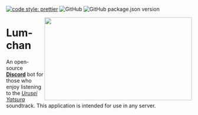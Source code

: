 [![code style: prettier](https://img.shields.io/badge/code_style-prettier-ff69b4.svg?style=flat-square)](https://github.com/prettier/prettier)
![GitHub](https://img.shields.io/github/license/dandyvalentine/lum-chan?style=flat-square)
![GitHub package.json version](https://img.shields.io/github/package-json/v/dandyvalentine/lum-chan?style=flat-square)

<img align="right" src="https://fanart.tv/fanart/tv/75113/hdclearart/urusei-yatsura-59d30ea8ed8bb.png?raw=true" height="225" width="400">

# Lum-chan #
An open-source [__Discord__](https://discord.com/) bot for those who enjoy listening to the [_Urusei Yatsura_](https://en.wikipedia.org/wiki/Urusei_Yatsura) soundtrack. This application is intended for use in any server.
